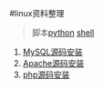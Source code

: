 #linux资料整理
>脚本[python](./python) [shell](./shell)

1. [MySQL源码安装](./Note/mysql.md)
2. [Apache源码安装](./Note/apache.md)
3. [php源码安装](./Note/php.md)
